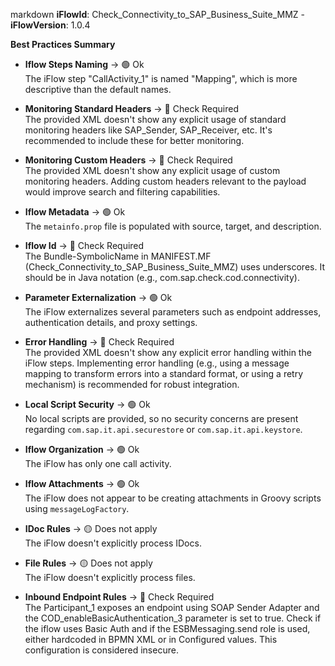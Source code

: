 markdown
**iFlowId**: Check_Connectivity_to_SAP_Business_Suite_MMZ - **iFlowVersion**: 1.0.4

**Best Practices Summary**
- **Iflow Steps Naming** -> 🟢 Ok\
  The iFlow step "CallActivity_1" is named "Mapping", which is more descriptive than the default names.

- **Monitoring Standard Headers** -> 🔴 Check Required\
  The provided XML doesn't show any explicit usage of standard monitoring headers like SAP_Sender, SAP_Receiver, etc. It's recommended to include these for better monitoring.

- **Monitoring Custom Headers** -> 🔴 Check Required\
  The provided XML doesn't show any explicit usage of custom monitoring headers. Adding custom headers relevant to the payload would improve search and filtering capabilities.

- **Iflow Metadata** -> 🟢 Ok\
  The `metainfo.prop` file is populated with source, target, and description.

- **Iflow Id** -> 🔴 Check Required\
  The Bundle-SymbolicName in MANIFEST.MF (Check_Connectivity_to_SAP_Business_Suite_MMZ) uses underscores.  It should be in Java notation (e.g., com.sap.check.cod.connectivity).

- **Parameter Externalization** -> 🟢 Ok\
  The iFlow externalizes several parameters such as endpoint addresses, authentication details, and proxy settings.

- **Error Handling** -> 🔴 Check Required\
  The provided XML doesn't show any explicit error handling within the iFlow steps. Implementing error handling (e.g., using a message mapping to transform errors into a standard format, or using a retry mechanism) is recommended for robust integration.

- **Local Script Security** -> 🟢 Ok\
  No local scripts are provided, so no security concerns are present regarding `com.sap.it.api.securestore` or `com.sap.it.api.keystore`.

- **Iflow Organization** -> 🟢 Ok\
  The iFlow has only one call activity.

- **Iflow Attachments** -> 🟢 Ok\
  The iFlow does not appear to be creating attachments in Groovy scripts using `messageLogFactory`.

- **IDoc Rules** -> 🟡 Does not apply\
  The iFlow doesn't explicitly process IDocs.

- **File Rules** -> 🟡 Does not apply\
  The iFlow doesn't explicitly process files.

- **Inbound Endpoint Rules** -> 🔴 Check Required\
  The Participant_1 exposes an endpoint using SOAP Sender Adapter and the COD_enableBasicAuthentication_3 parameter is set to true. Check if the iflow uses Basic Auth and if the ESBMessaging.send role is used, either hardcoded in BPMN XML or in Configured values. This configuration is considered insecure.
